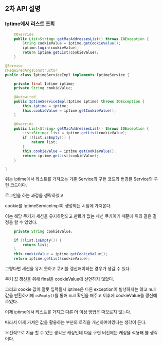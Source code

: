 ## 2차 API 설명

### Iptime에서 리스트 조회
```java
    @Override
    public List<String> getMacAddressesList() throws IOException {
        String cookieValue = iptime.getCookieValue();
        iptime.login(cookieValue);
        return iptime.getList(cookieValue);
    }
```
```java
@Service
@RequiredArgsConstructor
public class IptimeServiceImpl implements IptimeService {

    private final Iptime iptime;
    private String cookieValue;

    @Autowired
    public IptimeServiceImpl(Iptime iptime) throws IOException {
        this.iptime = iptime;
        this.cookieValue = iptime.getCookieValue();
    }

    @Override
    public List<String> getMacAddressesList() throws IOException {
        List<String> list = iptime.getList(cookieValue);
        if (!list.isEmpty()) {
            return list;
        }
        this.cookieValue = iptime.getCookieValue();
        return iptime.getList(cookieValue);
    }

}
```

위는 Iptime에서 리스트를 가져오는 기존 Service의 구현 코드와 변경된 Service의 구현 코드이다.

로그인을 하는 과정을 생략하였고

cookie를 IptimeServiceImpl이 생성되는 시점에 가져온다.

이는 해당 쿠키가 세션을 유지하면되고 만료가 없는 세션 쿠키이기 때문에 위와 같은 결정을 할 수 있었다.


```java
    private String cookieValue;

    if (!list.isEmpty()) {
        return list;
    }
    this.cookieValue = iptime.getCookieValue();
    return iptime.getList(cookieValue);

```
그렇다면 세션을 유지 못하고 쿠키를 갱신해야하는 경우가 생길 수 있다.

쿠키 값 갱신을 위해 final을 cookieValue에 선언하지 않았다.

그리고 cookie 값이 잘못 입력될시 iptime은 다른 exception이 발생하지는 않고 null 값을 반환하기에 `isEmpty()`를 통해 null 확인을 해주고 이후에 cookieValue를 갱신해 주었다.

이제 iptime에서 리스트를 가지고 다른 더 이상 방법은 떠오르지 않는다.

따라서 이제 가져온 값을 활용하는 부분의 로직을 개선하여야겠다는 생각이 든다.

우선적으로 지금 할 수 있는 생각은 캐싱인데 다음 구현 버전에는 캐싱을 적용해 볼 생각이다.